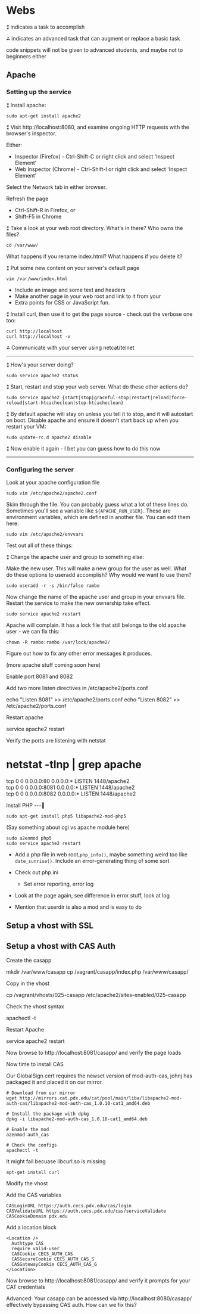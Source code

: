 Webs
===

⁑ indicates a task to accomplish

⁂ indicates an advanced task that can augment or replace a basic task

code snippets will not be given to advanced students, and maybe not to beginners either

Apache
---
### Setting up the service
⁑ Install apache:

    sudo apt-get install apache2

⁑ Visit http://localhost:8080, and examine ongoing HTTP requests with the browser's inspector.

Either:
- Inspector (Firefox) - Ctrl-Shift-C or right click and select 'Inspect Element'
- Web Inspector (Chrome) - Ctrl-Shift-I or right click and select 'Inspect Element'
    
Select the Network tab in either browser.

Refresh the page
- Ctrl-Shift-R in Firefox, or
- Shift-F5 in Chrome

⁑ Take a look at your web root directory. What's in there? Who owns the files?
    
    cd /var/www/
    
What happens if you rename index.html? What happens if you delete it?

⁑ Put some new content on your server's default page

    vim /var/www/index.html

- Include an image and some text and headers
- Make another page in your web root and link to it from your 
- Extra points for CSS or JavaScript fun.

⁑ Install curl, then use it to get the page source - check out the verbose one too:

    curl http://localhost
    curl http://localhost -v
    
⁂ Communicate with your server using netcat/telnet
___

⁑ How's your server doing?

    sudo service apache2 status

⁑ Start, restart and stop your web server. What do these other actions do?

    sudo service apache2 {start|stop|graceful-stop|restart|reload|force-reload|start-htcacheclean|stop-htcacheclean}

⁑ By default apache will stay on unless you tell it to stop, and it will autostart on boot. Disable apache and ensure it doesn't start back up when you restart your VM:

    sudo update-rc.d apache2 disable

⁑ Now enable it again - I bet you can guess how to do this now

___

### Configuring the server

Look at your apache configuration file

    sudo vim /etc/apache2/apache2.conf

Skim through the file. You can probably guess what a lot of these lines do. Sometimes you'll see a variable like `${APACHE_RUN_USER}`. These are environment variables, which are defined in another file. You can edit them here:

    sudo vim /etc/apache2/envvars

Test out all of these things:

⁑ Change the apache user and group to something else:

Make the new user. This will make a new group for the user as well. What do these options to useradd accomplish? Why would we want to use them?

    sudo useradd -r -s /bin/false rambo

Now change the name of the apache user and group in your envvars file. Restart the service to make the new ownership take effect. 

    sudo service apache2 restart

Apache will complain. It has a lock file that still belongs to the old apache user - we can fix this:

    chown -R rambo:rambo /var/lock/apache2/

Figure out how to fix any other error messages it produces.

(more apache stuff coming soon here)

Enable port 8081 and 8082

Add two more listen directives in /etc/apache2/ports.conf

   echo "Listen 8081" >> /etc/apache2/ports.conf
   echo "Listen 8082" >> /etc/apache2/ports.conf

Restart apache

   service apache2 restart

Verify the ports are listening with netstat

   # netstat -tlnp | grep apache
   tcp        0      0 0.0.0.0:80              0.0.0.0:*               LISTEN      1448/apache2    
   tcp        0      0 0.0.0.0:8081            0.0.0.0:*               LISTEN      1448/apache2    
   tcp        0      0 0.0.0.0:8082            0.0.0.0:*               LISTEN      1448/apache2    


Install PHP
---

    sudo apt-get install php5 libapache2-mod-php5

(Say something about cgi vs apache module here)

    sudo a2enmod php5
    sudo service apache2 restart

- Add a php file in web root,`php_info()`, maybe something weird too like `date_sunrise()`. Include an error-generating thing of some sort

- Check out php.ini
    - Set error reporting, error log
- Look at the page again, see difference in error stuff, look at log
- Mention that userdir is also a mod and is easy to do


Setup a vhost with SSL
----------------------

Setup a vhost with CAS Auth
---------------------------

Create the casapp

   mkdir /var/www/casapp
   cp /vagrant/casapp/index.php /var/www/casapp/

Copy in the vhost

   cp /vagrant/vhosts/025-casapp /etc/apache2/sites-enabled/025-casapp

Check the vhost syntax

   apachectl -t

Restart Apache

   service apache2 restart

Now browse to http://localhost:8081/casapp/ and verify the page loads

Now time to install CAS

Our GlobalSign cert requires the newset version of mod-auth-cas, johnj has packaged it and placed it on our mirror.

    # Download from our mirror
    wget http://mirrors.cat.pdx.edu/cat/pool/main/liba/libapache2-mod-auth-cas/libapache2-mod-auth-cas_1.0.10-cat1_amd64.deb

    # Install the package with dpkg
    dpkg -i libapache2-mod-auth-cas_1.0.10-cat1_amd64.deb

    # Enable the mod
    a2enmod auth_cas

    # Check the configs
    apachectl -t

It might fail becuase libcurl.so is missing

    apt-get install curl

Modify the vhost

Add the CAS variables

    CASLoginURL https://auth.cecs.pdx.edu/cas/login
    CASValidateURL https://auth.cecs.pdx.edu/cas/serviceValidate
    CASCookieDomain pdx.edu

Add a location block

    <Location />
      Authtype CAS
      require valid-user
      CASCookie CECS_AUTH_CAS
      CASSecureCookie CECS_AUTH_CAS_S
      CASGatewayCookie CECS_AUTH_CAS_G
    </Location>

Now browse to http://localhost:8081/casapp/ and verify it prompts for your CAT credentials

Advanced: Your casapp can be accessed via http://localhost:8080/casapp/ effectively bypassing CAS auth. How can we fix this?

